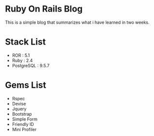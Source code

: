 # Ruby On Rails Blog
This is a simple blog that summarizes what i have learned in two weeks.

# Stack List
- ROR : 5.1
- Ruby : 2.4
- PostgreSQL : 9.5.7

# Gems List
- Rspec
- Devise
- Jquery
- Bootstrap
- Simple Form
- Friendly ID
- Mini Profiler
